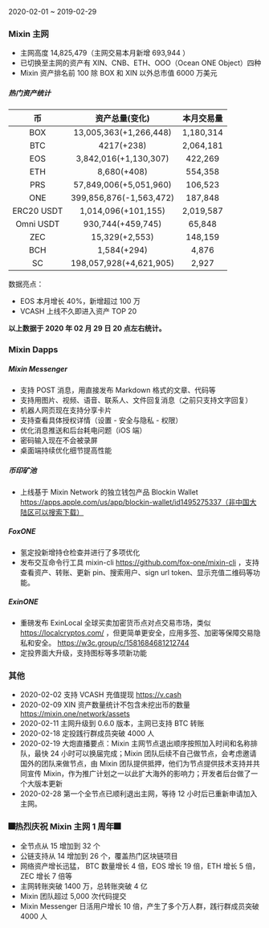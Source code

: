 2020-02-01 ~ 2019-02-29

### Mixin 主网
- 主网高度 14,825,479（主网交易本月新增 693,944 ）
- 已切换至主网的资产有 XIN、CNB、ETH、OOO（Ocean ONE Object）四种
- Mixin 资产排名前 100 除 BOX 和 XIN 以外总市值 6000 万美元
##### 热门资产统计
| 币 | 资产总量(变化) | 本月交易量
| :----: | :----: | :----: |
|  BOX | 13,005,363(+1,266,448) | 1,180,314 |
|  BTC | 4217(+238) | 2,064,181 |
|  EOS | 3,842,016(+1,130,307) | 422,269 |
|  ETH | 8,680(+408) | 554,358 |
|  PRS | 57,849,006(+5,051,960) | 106,523 |
|  ONE | 399,856,876(-1,563,472) | 187,848 |
| ERC20 USDT |  1,014,096(+101,155) | 2,019,587  |
| Omni USDT | 930,744(+459,745) | 65,848  |
| ZEC | 15,329(+2,553) | 148,159 |
| BCH | 1,584(+294) | 4,876 |
|  SC | 198,057,928(+4,621,905) | 2,927 |

数据亮点：
- EOS 本月增长 40%，新增超过 100 万
- VCASH 上线不久即进入资产 TOP 20

**以上数据于 2020 年 02 月 29 日 20 点左右统计。**

### Mixin Dapps

##### Mixin Messenger
- 支持 POST 消息，用直接发布 Markdown 格式的文章、代码等
- 支持用图片、视频、语音、联系人、文件回复消息（之前只支持文字回复）
- 机器人网页现在支持分享卡片
- 支持查看具体授权详情（设置 - 安全与隐私 - 权限）
- 优化消息推送和后台耗电问题（iOS 端）
- 密码输入现在不会被录屏
- 桌面端持续优化细节提高性能

##### 币印矿池
- 上线基于 Mixin Network 的独立钱包产品 Blockin Wallet https://apps.apple.com/us/app/blockin-wallet/id1495275337（非中国大陆区可以搜索下载）

##### FoxONE
- 氢定投新增持仓检查并进行了多项优化
- 发布交互命令行工具 mixin-cli https://github.com/fox-one/mixin-cli ，支持查看资产、转账、更新 pin、搜索用户、sign url token、显示充值二维码等功能。

##### ExinONE
- 重磅发布 ExinLocal 全球买卖加密货币点对点交易市场，类似  https://localcryptos.com/ ，但更简单更安全，应用多签、加密等保障交易隐私和安全。 https://w3c.group/c/1581684681212744
- 定投界面大升级，支持图标等多项新功能

### 其他
- 2020-02-02
支持 VCASH 充值提现 https://v.cash
- 2020-02-09
XIN 资产数量统计不包含未挖出币的数量 https://mixin.one/network/assets
- 2020-02-11
主网升级到 0.6.0 版本，主网已支持 BTC 转账
- 2020-02-18
定投践行群成员突破 4000 人
- 2020-02-19
大炮直播要点：Mixin 主网节点退出顺序按照加入时间和名称排队，最快 24 小时可以换届完成；Mixin 团队后续不自己做节点，会考虑邀请国外的团队来做节点，由 Mixin 团队提供抵押，他们为节点提供技术支持并共同宣传 Mixin，作为推广计划之一以此扩大海外的影响力；开发者后台做了一个大版本更新
- 2020-02-28
第一个全节点已顺利退出主网，等待 12 小时后已重新申请加入主网。

### 🎆热烈庆祝 Mixin 主网 1 周年🎆
- 全节点从 15 增加到 32 个
- 公链支持从 14 增加到 26 个，覆盖热门区块链项目
- 网络资产增长迅猛， BTC 数量增长 4 倍，EOS 增长 19 倍，ETH 增长 5 倍，ZEC 增长 7 倍等
- 主网转账突破 1400 万，总转账突破 4 亿
- Mixin 团队超过 5,000 次代码提交
- Mixin Messenger 日活用户增长 10 倍，产生了多个万人群，践行群成员突破 4000 人
